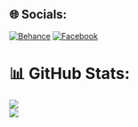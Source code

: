 
## 🌐 Socials:
[![Behance](https://img.shields.io/badge/Behance-1769ff?logo=behance&logoColor=white)](https://behance.net/yaminislamatik) [![Facebook](https://img.shields.io/badge/Facebook-%231877F2.svg?logo=Facebook&logoColor=white)](https://facebook.com/yaminislamatik) 


# 📊 GitHub Stats:
![](https://github-readme-stats.vercel.app/api?username=yaminislamatik&theme=radical&hide_border=true&include_all_commits=false&count_private=true)<br/>
![](https://github-readme-streak-stats.herokuapp.com/?user=yaminislamatik&theme=radical&hide_border=true)<br/>




<!-- Proudly created with GPRM ( https://gprm.itsvg.in ) -->
